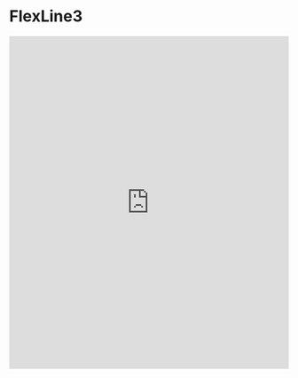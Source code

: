 # FlexLine3

<iframe src='https://view.officeapps.live.com/op/view.aspx?src=[https://canadagoose-my.sharepoint.com/:p:/p/afodchuk/EVGFFoV2MQZPnnaneVtH8w0BVRA7a7wHme2RBB_fvefnEA?e=G03WYI]' width='100%' height='600px' frameborder='0'>

